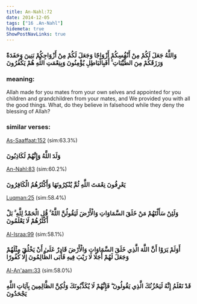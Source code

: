 ```yaml
---
title: An-Nahl:72
date: 2014-12-05
tags: ["16 .An-Nahl"]
hidemeta: true 
ShowPostNavLinks: true 
---
```

### وَاللَّهُ جَعَلَ لَكُمْ مِنْ أَنْفُسِكُمْ أَزْوَاجًا وَجَعَلَ لَكُمْ مِنْ أَزْوَاجِكُمْ بَنِينَ وَحَفَدَةً وَرَزَقَكُمْ مِنَ الطَّيِّبَاتِ ۚ أَفَبِالْبَاطِلِ يُؤْمِنُونَ وَبِنِعْمَتِ اللَّهِ هُمْ يَكْفُرُونَ
### meaning: 
Allah made for you mates from your own selves and appointed for you children and grandchildren from your mates, and We provided you with all the good things. What, do they believe in falsehood while they deny the blessing of Allah?
### similar verses: 

[As-Saaffaat:152](/37/152) (sim:63.3%)

### وَلَدَ اللَّهُ وَإِنَّهُمْ لَكَاذِبُونَ

[An-Nahl:83](/16/83) (sim:60.2%)

### يَعْرِفُونَ نِعْمَتَ اللَّهِ ثُمَّ يُنْكِرُونَهَا وَأَكْثَرُهُمُ الْكَافِرُونَ

[Luqman:25](/31/25) (sim:58.4%)

### وَلَئِنْ سَأَلْتَهُمْ مَنْ خَلَقَ السَّمَاوَاتِ وَالْأَرْضَ لَيَقُولُنَّ اللَّهُ ۚ قُلِ الْحَمْدُ لِلَّهِ ۚ بَلْ أَكْثَرُهُمْ لَا يَعْلَمُونَ

[Al-Israa:99](/17/99) (sim:58.1%)

### أَوَلَمْ يَرَوْا أَنَّ اللَّهَ الَّذِي خَلَقَ السَّمَاوَاتِ وَالْأَرْضَ قَادِرٌ عَلَىٰ أَنْ يَخْلُقَ مِثْلَهُمْ وَجَعَلَ لَهُمْ أَجَلًا لَا رَيْبَ فِيهِ فَأَبَى الظَّالِمُونَ إِلَّا كُفُورًا

[Al-An'aam:33](/6/33) (sim:58.0%)

### قَدْ نَعْلَمُ إِنَّهُ لَيَحْزُنُكَ الَّذِي يَقُولُونَ ۖ فَإِنَّهُمْ لَا يُكَذِّبُونَكَ وَلَٰكِنَّ الظَّالِمِينَ بِآيَاتِ اللَّهِ يَجْحَدُونَ
